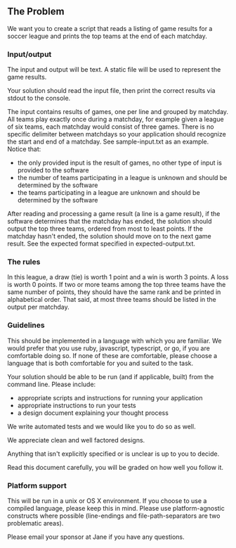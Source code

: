 ## The Problem

We want you to create a script that reads a listing of game
results for a soccer league and prints the top teams at
the end of each matchday.

### Input/output

The input and output will be text. A static file will be
used to represent the game results.

Your solution should read the input file, then print the correct results via stdout to the console.

The input contains results of games, one per line and grouped by matchday. All
teams play exactly once during a matchday, for example given a league of six teams,
each matchday would consist of three games. There is no specific delimiter
between matchdays so your application should recognize the start and end of
a matchday. See sample-input.txt as an example.
Notice that:

- the only provided input is the result of games, no other type of input is provided to the software
- the number of teams participating in a league is unknown and should be determined by the software
- the teams participating in a league are unknown and should be determined by the software

After reading and processing a game result (a line is a game result), if the software determines that the matchday has ended,
the solution should output the top three teams, ordered from most to least
points. If the matchday hasn't ended, the solution should move on to
the next game result. See the expected format specified in expected-output.txt.

### The rules

In this league, a draw (tie) is worth 1 point and a win is worth 3 points. A
loss is worth 0 points. If two or more teams among the top three teams have
the same number of points, they should have the same rank and be printed in
alphabetical order. That said, at most three teams should be listed in the
output per matchday.

### Guidelines

This should be implemented in a language with which you are familiar. We would
prefer that you use ruby, javascript, typescript, or go, if you are
comfortable doing so. If none of these are comfortable, please choose a
language that is both comfortable for you and suited to the task.

Your solution should be able to be run (and if applicable, built) from the
command line. Please include:

- appropriate scripts and instructions for running your application
- appropriate instructions to run your tests
- a design document explaining your thought process

We write automated tests and we would like you to do so as well.

We appreciate clean and well factored designs.

Anything that isn't explicitly specified or is unclear is up to you to
decide.

Read this document carefully, you will be graded on how well you follow it.

### Platform support

This will be run in a unix or OS X environment. If you choose to use a
compiled language, please keep this in mind. Please use platform-agnostic constructs where
possible (line-endings and file-path-separators are two problematic areas).

Please email your sponsor at Jane if you have any questions.
